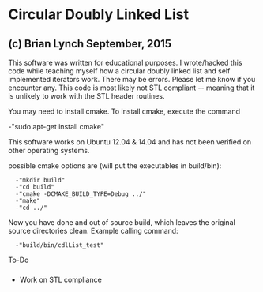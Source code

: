 Circular Doubly Linked List
===========================
(c) Brian Lynch September, 2015
-------------------------------

This software was written for educational purposes. I wrote/hacked this 
code while teaching myself how a circular doubly linked list and self implemented
iterators work. There may be errors. Please let me know if you encounter
any. This code is most likely not STL compliant -- meaning that it is
unlikely to work with the STL <algorithm> header routines.

You may need to install cmake. To install cmake, execute the command

-"sudo apt-get install cmake"

This software works on Ubuntu 12.04 & 14.04 and has not been verified on
other operating systems.

   possible cmake options are (will put the executables in build/bin):
   
      -"mkdir build"
      -"cd build"
      -"cmake -DCMAKE_BUILD_TYPE=Debug ../"
      -"make"
      -"cd ../"
      
   Now you have done and out of source build, which leaves the original
   source directories clean. Example calling command:
   
      -"build/bin/cdlList_test"

To-Do
#####

* Work on STL <algorithm> compliance